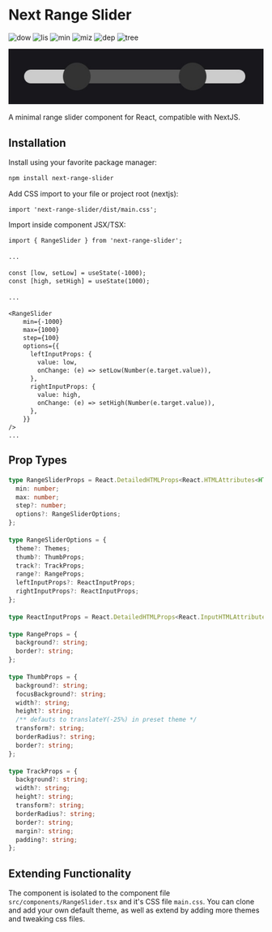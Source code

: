 # Next Range Slider

![dow](https://badgen.net/npm/dt/next-range-slider)
![lis](https://badgen.net/npm/license/next-range-slider)
![min](https://badgen.net/bundlephobia/min/next-range-slider)
![miz](https://badgen.net/bundlephobia/minzip/next-range-slider)
![dep](https://badgen.net/bundlephobia/dependency-count/next-range-slider)
![tree](https://badgen.net/bundlephobia/tree-shaking/next-range-slider)

[![Preview Image](docs/images/slider.jpg)](https://github.com/AbhinavRobinson/next-range-slider/blob/main/docs/images/slider.jpg)

A minimal range slider component for React, compatible with NextJS.

## Installation

Install using your favorite package manager:
```bash
npm install next-range-slider
```

Add CSS import to your file or project root (nextjs):
```tsx
import 'next-range-slider/dist/main.css';
```

Import inside component JSX/TSX:

```tsx
import { RangeSlider } from 'next-range-slider';

...

const [low, setLow] = useState(-1000);
const [high, setHigh] = useState(1000);

...

<RangeSlider
    min={-1000}
    max={1000}
    step={100}
    options={{
      leftInputProps: {
        value: low,
        onChange: (e) => setLow(Number(e.target.value)),
      },
      rightInputProps: {
        value: high,
        onChange: (e) => setHigh(Number(e.target.value)),
      },
    }}
/>
...
```

## Prop Types

```typescript
type RangeSliderProps = React.DetailedHTMLProps<React.HTMLAttributes<HTMLDivElement>, HTMLDivElement> & {
  min: number;
  max: number;
  step?: number;
  options?: RangeSliderOptions;
};

type RangeSliderOptions = {
  theme?: Themes;
  thumb?: ThumbProps;
  track?: TrackProps;
  range?: RangeProps;
  leftInputProps?: ReactInputProps;
  rightInputProps?: ReactInputProps;
};

type ReactInputProps = React.DetailedHTMLProps<React.InputHTMLAttributes<HTMLInputElement>, HTMLInputElement>;

type RangeProps = {
  background?: string;
  border?: string;
};

type ThumbProps = {
  background?: string;
  focusBackground?: string;
  width?: string;
  height?: string;
  /** defauts to translateY(-25%) in preset theme */
  transform?: string;
  borderRadius?: string;
  border?: string;
};

type TrackProps = {
  background?: string;
  width?: string;
  height?: string;
  transform?: string;
  borderRadius?: string;
  border?: string;
  margin?: string;
  padding?: string;
};
```

## Extending Functionality

The component is isolated to the component file `src/components/RangeSlider.tsx` and it's CSS file `main.css`. You can clone and add your own default theme, as well as extend by adding more themes and tweaking css files.
